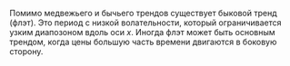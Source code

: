 Помимо медвежьего и бычьего трендов существует быковой тренд (флэт). Это период с низкой волательности, который ограничивается узким диапозоном вдоль оси $x$. Иногда флэт может быть основным трендом, когда цены большую часть времени двигаются в боковую сторону.